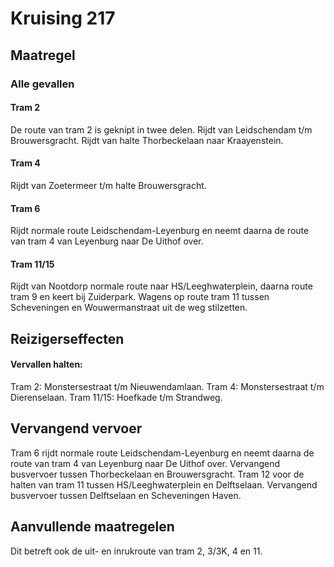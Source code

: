 # Kruising 217
## Maatregel
### Alle gevallen

#### Tram 2
De route van tram 2 is geknipt in twee delen.
Rijdt van Leidschendam t/m Brouwersgracht.
Rijdt van halte Thorbeckelaan naar Kraayenstein.

#### Tram 4
Rijdt van Zoetermeer t/m halte Brouwersgracht.

#### Tram 6
Rijdt normale route Leidschendam-Leyenburg en neemt daarna de route van tram 4 van Leyenburg naar De Uithof over.

#### Tram 11/15
Rijdt van Nootdorp normale route naar HS/Leeghwaterplein, daarna route tram 9 en keert bij Zuiderpark.
Wagens op route tram 11 tussen Scheveningen en Wouwermanstraat uit de weg stilzetten.

## Reizigerseffecten

#### Vervallen halten:
Tram 2: Monstersestraat t/m Nieuwendamlaan.
Tram 4: Monstersestraat t/m Dierenselaan.
Tram 11/15: Hoefkade t/m Strandweg.

## Vervangend vervoer
Tram 6 rijdt normale route Leidschendam-Leyenburg en neemt daarna de route van tram 4 van Leyenburg naar De Uithof over.
Vervangend busvervoer tussen Thorbeckelaan en Brouwersgracht.
Tram 12 voor de halten van tram 11 tussen HS/Leeghwaterplein en Delftselaan.
Vervangend busvervoer tussen Delftselaan en Scheveningen Haven.

## Aanvullende maatregelen
Dit betreft ook de uit- en inrukroute van tram 2, 3/3K, 4 en 11.